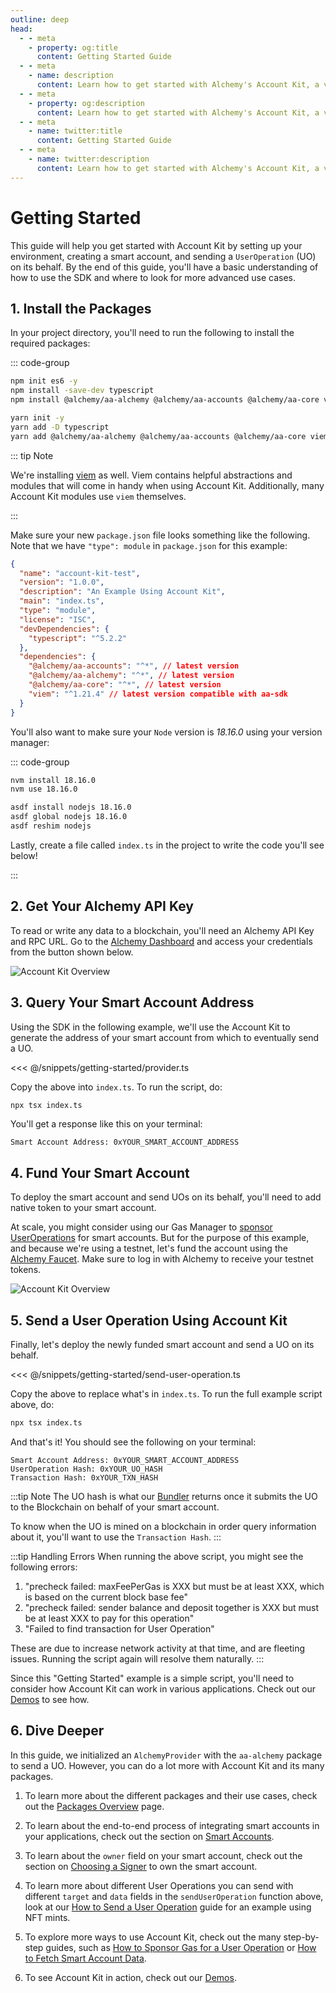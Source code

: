 ```yaml
---
outline: deep
head:
  - - meta
    - property: og:title
      content: Getting Started Guide
  - - meta
    - name: description
      content: Learn how to get started with Alchemy's Account Kit, a vertically integrated stack for building apps that support ERC-4337.
  - - meta
    - property: og:description
      content: Learn how to get started with Alchemy's Account Kit, a vertically integrated stack for building apps that support ERC-4337.
  - - meta
    - name: twitter:title
      content: Getting Started Guide
  - - meta
    - name: twitter:description
      content: Learn how to get started with Alchemy's Account Kit, a vertically integrated stack for building apps that support ERC-4337.
---
```


# Getting Started

This guide will help you get started with Account Kit by setting up your environment, creating a smart account, and sending a `UserOperation` (UO) on its behalf. By the end of this guide, you'll have a basic understanding of how to use the SDK and where to look for more advanced use cases.

## 1. Install the Packages

In your project directory, you'll need to run the following to install the required packages:

::: code-group

```bash [npm]
npm init es6 -y
npm install -save-dev typescript
npm install @alchemy/aa-alchemy @alchemy/aa-accounts @alchemy/aa-core viem
```

```bash [yarn]
yarn init -y
yarn add -D typescript
yarn add @alchemy/aa-alchemy @alchemy/aa-accounts @alchemy/aa-core viem
```

::: tip Note

We're installing [viem](https://viem.sh/) as well. Viem contains helpful abstractions and modules that will come in handy when using Account Kit. Additionally, many Account Kit modules use `viem` themselves.

:::

Make sure your new `package.json` file looks something like the following. Note that we have `"type": module` in `package.json` for this example:

```json [package.json]
{
  "name": "account-kit-test",
  "version": "1.0.0",
  "description": "An Example Using Account Kit",
  "main": "index.ts",
  "type": "module",
  "license": "ISC",
  "devDependencies": {
    "typescript": "^5.2.2"
  },
  "dependencies": {
    "@alchemy/aa-accounts": "^*", // latest version
    "@alchemy/aa-alchemy": "^*", // latest version
    "@alchemy/aa-core": "^*", // latest version
    "viem": "^1.21.4" // latest version compatible with aa-sdk
  }
}
```

You'll also want to make sure your `Node` version is _18.16.0_ using your version manager:

::: code-group

```bash [nvm]
nvm install 18.16.0
nvm use 18.16.0
```

```bash [asdf]
asdf install nodejs 18.16.0
asdf global nodejs 18.16.0
asdf reshim nodejs
```

Lastly, create a file called `index.ts` in the project to write the code you'll see below!

:::

## 2. Get Your Alchemy API Key

To read or write any data to a blockchain, you'll need an Alchemy API Key and RPC URL. Go to the [Alchemy Dashboard](https://dashboard.alchemy.com/signup/?a=aa-docs) and access your credentials from the button shown below.

<img src="/images/alchemy-dashboard.png" width="auto" height="auto" alt="Account Kit Overview" style="display: block; margin: auto;">

## 3. Query Your Smart Account Address

Using the SDK in the following example, we'll use the Account Kit to generate the address of your smart account from which to eventually send a UO.

<<< @/snippets/getting-started/provider.ts

Copy the above into `index.ts`. To run the script, do:

```bash
npx tsx index.ts
```

You'll get a response like this on your terminal:

```
Smart Account Address: 0xYOUR_SMART_ACCOUNT_ADDRESS
```

## 4. Fund Your Smart Account

To deploy the smart account and send UOs on its behalf, you'll need to add native token to your smart account.

At scale, you might consider using our Gas Manager to [sponsor UserOperations](/tutorials/sponsoring-gas/sponsoring-gas) for smart accounts. But for the purpose of this example, and because we're using a testnet, let's fund the account using the [Alchemy Faucet](https://sepoliafaucet.com). Make sure to log in with Alchemy to receive your testnet tokens.

<img src="/images/alchemy-faucet.png" width="auto" height="auto" alt="Account Kit Overview" style="display: block; margin: auto;">

## 5. Send a User Operation Using Account Kit

Finally, let's deploy the newly funded smart account and send a UO on its behalf.

<<< @/snippets/getting-started/send-user-operation.ts

Copy the above to replace what's in `index.ts`. To run the full example script above, do:

```bash
npx tsx index.ts
```

And that's it! You should see the following on your terminal:

```
Smart Account Address: 0xYOUR_SMART_ACCOUNT_ADDRESS
UserOperation Hash: 0xYOUR_UO_HASH
Transaction Hash: 0xYOUR_TXN_HASH
```

:::tip Note
The UO hash is what our [Bundler](https://github.com/alchemyplatform/rundler) returns once it submits the UO to the Blockchain on behalf of your smart account.

To know when the UO is mined on a blockchain in order query information about it, you'll want to use the `Transaction Hash`.
:::

:::tip Handling Errors
When running the above script, you might see the following errors:

1. "precheck failed: maxFeePerGas is XXX but must be at least XXX, which is based on the current block base fee"
2. "precheck failed: sender balance and deposit together is XXX but must be at least XXX to pay for this operation"
3. "Failed to find transaction for User Operation"

These are due to increase network activity at that time, and are fleeting issues. Running the script again will resolve them naturally.
:::

Since this "Getting Started" example is a simple script, you'll need to consider how Account Kit can work in various applications. Check out our [Demos](/overview/demos) to see how.

## 6. Dive Deeper

In this guide, we initialized an `AlchemyProvider` with the `aa-alchemy` package to send a UO. However, you can do a lot more with Account Kit and its many packages.

1. To learn more about the different packages and their use cases, check out the [Packages Overview](/overview/package-overview) page.

2. To learn about the end-to-end process of integrating smart accounts in your applications, check out the section on [Smart Accounts](/smart-accounts/).

3. To learn about the `owner` field on your smart account, check out the section on [Choosing a Signer](/smart-accounts/signers/choosing-a-signer) to own the smart account.

4. To learn more about different User Operations you can send with different `target` and `data` fields in the `sendUserOperation` function above, look at our [How to Send a User Operation](/tutorials/send-user-operation) guide for an example using NFT mints.

5. To explore more ways to use Account Kit, check out the many step-by-step guides, such as [How to Sponsor Gas for a User Operation](/tutorials/sponsoring-gas/sponsoring-gas) or [How to Fetch Smart Account Data](/tutorials/enhanced-apis/nft).

6. To see Account Kit in action, check out our [Demos](/overview/demos).
